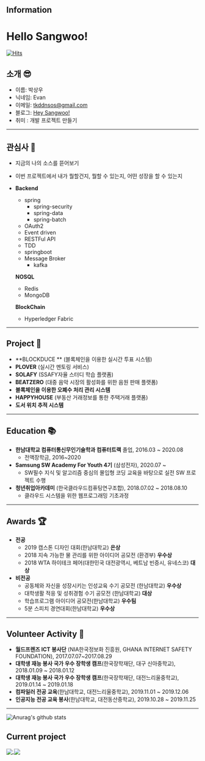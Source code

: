 <h2>Information</h2>

<!--
**upswp/upswp** is a ✨ _special_ ✨ repository because its `README.md` (this file) appears on your GitHub profile.

Here are some ideas to get you started:

- 🔭 I’m currently working on ...

- 🌱 I’m currently learning ...

- 👯 I’m looking to collaborate on ...

- 🤔 I’m looking for help with ...

- 💬 Ask me about ...

- 📫 How to reach me: ...

- 😄 Pronouns: ...

- ⚡ Fun fact: ...
  -->

  # Hello Sangwoo!

  [![Hits](https://hits.seeyoufarm.com/api/count/incr/badge.svg?url=https%3A%2F%2Fgithub.com%2Fupswp&count_bg=%23353866&title_bg=%23B4B6BC&icon=twoo.svg&icon_color=%23494DF5&title=Hello+Sangwoo%21&edge_flat=false)](https://hits.seeyoufarm.com)

  ## 소개 😎

  - 이름: 박상우
  - 닉네임: Evan
  - 이메일: [tkddnsos@gmail.com](tkddnsos@gmail.com)
  - 블로그: [Hey Sangwoo!](https://upsw-p.tistory.com/)
  - 취미 : 개발 프로젝트 만들기

  ---

  ## 관심사 🌟

  - 지금의 나의 소스를 뜯어보기

  - 이번 프로젝트에서 내가 뭘할건지, 뭘할 수 있는지, 어떤 성장을 할 수 있는지

  - **Backend**

    - spring
      - spring-security
      - spring-data
      - spring-batch
    - OAuth2
    - Event driven
    - RESTFul API
    - TDD
    - springboot
    - Message Broker
      - kafka

    **NOSQL**

    - Redis
    - MongoDB

    **BlockChain**

    - Hyperledger Fabric

  ---

  ## Project 🎇

  - **BLOCKDUCE ** (블록체인을 이용한 실시간 투표 시스템)
  - **PLOVER**  (실시간 멘토링 서비스)
  - **SOLAFY** (SSAFY자율 스터디 학습 플랫폼)
  - **BEATZERO** (대중 음악 시장의 활성화를 위한 음원 판매 플랫폼)
  - **블록체인을 이용한 오폐수 처리 관리 시스템**
  - **HAPPYHOUSE** (부동산 거래정보를 통한 주택거래 플랫폼)
  - **도서 위치 추적 시스템**

  ---

  ## Education 📚

  - **한남대학교 컴퓨터통신무인기술학과 컴퓨터트랙** 졸업, 2016.03 ~ 2020.08
    - 전액장학금, 2016~2020
  - **Samsung SW Academy For Youth 4기** (삼성전자), 2020.07 ~
    - SW필수 지식 및 알고리즘 중심의 몰입형 코딩 교육을 바탕으로 실전 SW 프로젝트 수행
  - **청년취업아카데미** (한국클라우드컴퓨팅연구조합), 2018.07.02 ~ 2018.08.10
    - 클라우드 시스템을 위한 웹프로그래밍 기초과정

  ---

  ## Awards 🏆

  - **전공**
    - 2019 캡스톤 디자인 대회(한남대학교) **은상**
    - 2018 지속 가능한 물 관리를 위한 아이디어 공모전 (환경부) **우수상**
    - 2018 WTA 하이테크 페어(대한민국 대전광역시, 베트남 빈증시, 유네스코) **대상**
  - **비전공**
    - 공동체와 자신을 성장시키는 인성교육 수기 공모전 (한남대학교) **우수상**
    - 대학생활 적응 및 성취경험 수기 공모전 (한남대학교) **대상**
    - 학습프로그램 아이디어 공모전(한남대학교) **우수팀**
    - 5분 스피치 경연대회(한남대학교) **우수상**

  ---

  ## Volunteer Activity 👋

  - **월드프렌즈 ICT 봉사단** (NIA한국정보화 진흥원, GHANA INTERNET SAFETY FOUNDATION), 2017.07.07~2017.08.29
  - **대학생 재능 봉사 국가 우수 장학생 캠프**(한국장학재단, 대구 신아중학교), 2018.01.09 ~ 2018.01.12
  - **대학생 재능 봉사 국가 우수 장학생 캠프**(한국장학재단, 대전느리울중학교), 2019.01.14 ~ 2019.01.18
  - **컴파일러 전공 교육**(한남대학교, 대전느리울중학교), 2019.11.01 ~ 2019.12.06
  - **인공지능 전공 교육 봉사**(한남대학교, 대전동산중학교), 2019.10.28 ~ 2019.11.25

  ---

  ![Anurag's github stats](https://github-readme-stats.vercel.app/api?username=upswp&show_icons=true&theme=radical)
  <br>


<h2>Current project</h2>

<a href="https://github.com/upswp/SOLAFY_1.0.0">
  <img align="center" src="https://github-readme-stats.vercel.app/api/pin/?username=upswp&repo=SOLAFY_1.0.0" />
</a>
<a href="https://github.com/upswp/SOLAFY_2.0.0">
  <img align="center" src="https://github-readme-stats.vercel.app/api/pin/?username=upswp&repo=SOLAFY_2.0.0" />
